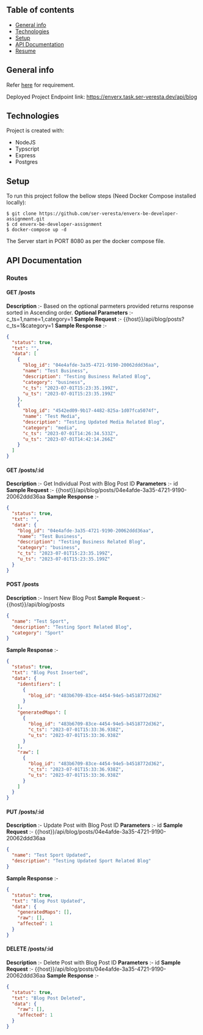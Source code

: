 ## Table of contents

- [General info](#general-info)
- [Technologies](#technologies)
- [Setup](#setup)
- [API Documentation](#api-documentation)
- [Resume](./Gopal_Resume.pdf)

## General info

Refer [here](./EnverX_README.md) for requirement.

Deployed Project Endpoint link: https://enverx.task.ser-veresta.dev/api/blog

## Technologies

Project is created with:

- NodeJS
- Typscript
- Express
- Postgres

## Setup

To run this project follow the bellow steps (Need Docker Compose installed locally):

```
$ git clone https://github.com/ser-veresta/enverx-be-developer-assignment.git
$ cd enverx-be-developer-assignment
$ docker-compose up -d

```

The Server start in PORT 8080 as per the docker compose file.

## API Documentation

### Routes

#### GET /posts

**Description** :- Based on the optional parmeters provided returns response sorted in Ascending order.
**Optional Parameters** :- c_ts=1,name=1,category=1
**Sample Request** :- {{host}}/api/blog/posts?c_ts=1&category=1
**Sample Response** :-

```json
{
  "status": true,
  "txt": "",
  "data": [
    {
      "blog_id": "04e4afde-3a35-4721-9190-20062ddd36aa",
      "name": "Test Business",
      "description": "Testing Business Related Blog",
      "category": "business",
      "c_ts": "2023-07-01T15:23:35.199Z",
      "u_ts": "2023-07-01T15:23:35.199Z"
    },
    {
      "blog_id": "4542ed09-9b17-4482-825a-1d07fca5074f",
      "name": "Test Media",
      "description": "Testing Updated Media Related Blog",
      "category": "media",
      "c_ts": "2023-07-01T14:26:34.533Z",
      "u_ts": "2023-07-01T14:42:14.266Z"
    }
  ]
}
```

#### GET /posts/:id

**Description** :- Get Individual Post with Blog Post ID
**Parameters** :- id
**Sample Request** :- {{host}}/api/blog/posts/04e4afde-3a35-4721-9190-20062ddd36aa
**Sample Response** :-

```json
{
  "status": true,
  "txt": "",
  "data": {
    "blog_id": "04e4afde-3a35-4721-9190-20062ddd36aa",
    "name": "Test Business",
    "description": "Testing Business Related Blog",
    "category": "business",
    "c_ts": "2023-07-01T15:23:35.199Z",
    "u_ts": "2023-07-01T15:23:35.199Z"
  }
}
```

#### POST /posts

**Description** :- Insert New Blog Post
**Sample Request** :- {{host}}/api/blog/posts

```json
{
  "name": "Test Sport",
  "description": "Testing Sport Related Blog",
  "category": "Sport"
}
```

**Sample Response** :-

```json
{
  "status": true,
  "txt": "Blog Post Inserted",
  "data": {
    "identifiers": [
      {
        "blog_id": "483b6709-83ce-4454-94e5-b4518772d362"
      }
    ],
    "generatedMaps": [
      {
        "blog_id": "483b6709-83ce-4454-94e5-b4518772d362",
        "c_ts": "2023-07-01T15:33:36.938Z",
        "u_ts": "2023-07-01T15:33:36.938Z"
      }
    ],
    "raw": [
      {
        "blog_id": "483b6709-83ce-4454-94e5-b4518772d362",
        "c_ts": "2023-07-01T15:33:36.938Z",
        "u_ts": "2023-07-01T15:33:36.938Z"
      }
    ]
  }
}
```

#### PUT /posts/:id

**Description** :- Update Post with Blog Post ID
**Parameters** :- id
**Sample Request** :- {{host}}/api/blog/posts/04e4afde-3a35-4721-9190-20062ddd36aa

```json
{
  "name": "Test Sport Updated",
  "description": "Testing Updated Sport Related Blog"
}
```

**Sample Response** :-

```json
{
  "status": true,
  "txt": "Blog Post Updated",
  "data": {
    "generatedMaps": [],
    "raw": [],
    "affected": 1
  }
}
```

#### DELETE /posts/:id

**Description** :- Delete Post with Blog Post ID
**Parameters** :- id
**Sample Request** :- {{host}}/api/blog/posts/04e4afde-3a35-4721-9190-20062ddd36aa
**Sample Response** :-

```json
{
  "status": true,
  "txt": "Blog Post Deleted",
  "data": {
    "raw": [],
    "affected": 1
  }
}
```
